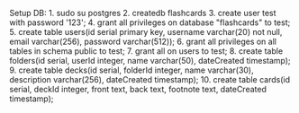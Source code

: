 Setup DB:
	1. sudo su postgres
	2. createdb flashcards
	3. create user test with password '123';
	4. grant all privileges on database "flashcards" to test;
	5. create table users(id serial primary key, username varchar(20) not null, email varchar(256), password varchar(512));
	6. grant all privileges on all tables in schema public to test;
	7. grant all on users to test;
	8. create table folders(id serial, userId integer, name varchar(50), dateCreated timestamp);
	9. create table decks(id serial, folderId integer, name varchar(30), description varchar(256), dateCreated timestamp);
	10. create table cards(id serial, deckId integer, front text, back text, footnote text, dateCreated timestamp);
